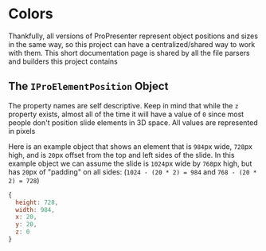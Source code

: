 # Colors
Thankfully, all versions of ProPresenter represent object positions and sizes in the same way, so this project can have a centralized/shared way to work with them. This short documentation page is shared by all the file parsers and builders this project contains


## The `IProElementPosition` Object
The property names are self descriptive. Keep in mind that while the `z` property exists, almost all of the time it will have a value of `0` since most people don't position slide elements in 3D space. All values are represented in pixels

Here is an example object that shows an element that is `984`px wide, `728`px high, and is `20`px offset from the top and left sides of the slide. In this example object we can assume the slide is `1024`px wide by `768`px high, but has `20`px of "padding" on all sides: (`1024 - (20 * 2) = 984` and `768 - (20 * 2) = 728`)
```javascript
{
  height: 728,
  width: 984, 
  x: 20,      
  y: 20,      
  z: 0        
}
```
